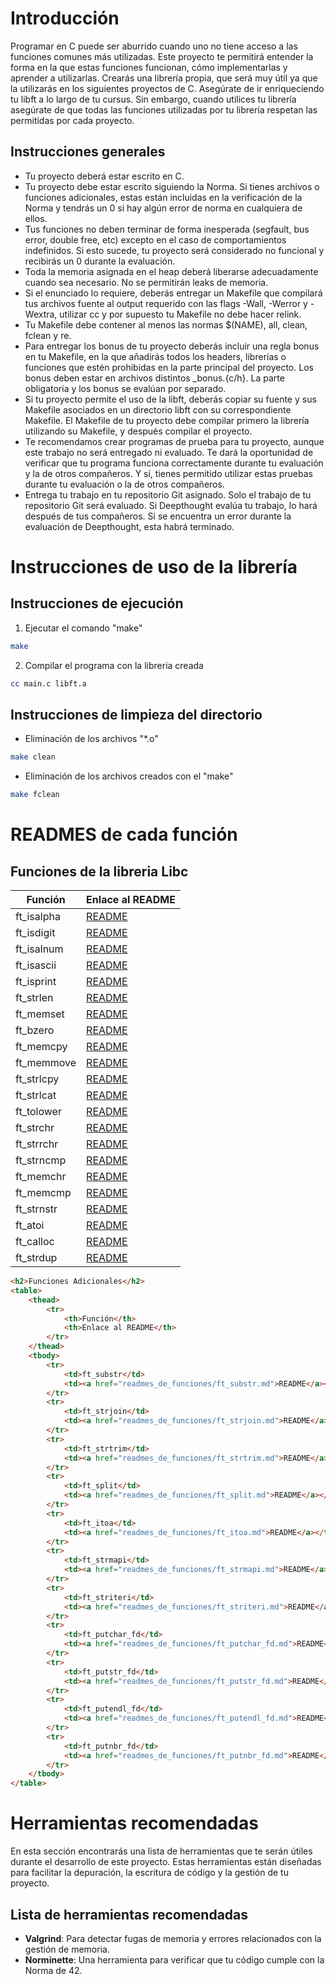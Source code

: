 # Introducción

Programar en C puede ser aburrido cuando uno no tiene acceso a las funciones comunes más utilizadas. Este proyecto te permitirá entender la forma en la que estas funciones funcionan, cómo implementarlas y aprender a utilizarlas. Crearás una librería propia, que será muy útil ya que la utilizarás en los siguientes proyectos de C.
Asegúrate de ir enriqueciendo tu libft a lo largo de tu cursus. Sin embargo, cuando utilices tu librería asegúrate de que todas las funciones utilizadas por tu librería respetan las permitidas por cada proyecto.

## Instrucciones generales

- Tu proyecto deberá estar escrito en C.
- Tu proyecto debe estar escrito siguiendo la Norma. Si tienes archivos o funciones adicionales, estas están incluidas en la verificación de la Norma y tendrás un 0 si hay algún error de norma en cualquiera de ellos.
- Tus funciones no deben terminar de forma inesperada (segfault, bus error, double free, etc) excepto en el caso de comportamientos indefinidos. Si esto sucede, tu proyecto será considerado no funcional y recibirás un 0 durante la evaluación.
- Toda la memoria asignada en el heap deberá liberarse adecuadamente cuando sea necesario. No se permitirán leaks de memoria.
- Si el enunciado lo requiere, deberás entregar un Makefile que compilará tus archivos fuente al output requerido con las flags -Wall, -Werror y -Wextra, utilizar cc y por supuesto tu Makefile no debe hacer relink.
- Tu Makefile debe contener al menos las normas $(NAME), all, clean, fclean y re.
- Para entregar los bonus de tu proyecto deberás incluir una regla bonus en tu Makefile, en la que añadirás todos los headers, librerías o funciones que estén prohibidas en la parte principal del proyecto. Los bonus deben estar en archivos distintos _bonus.{c/h}. La parte obligatoria y los bonus se evalúan por separado.
- Si tu proyecto permite el uso de la libft, deberás copiar su fuente y sus Makefile asociados en un directorio libft con su correspondiente Makefile. El Makefile de tu proyecto debe compilar primero la librería utilizando su Makefile, y después compilar el proyecto.
- Te recomendamos crear programas de prueba para tu proyecto, aunque este trabajo no será entregado ni evaluado. Te dará la oportunidad de verificar que tu programa funciona correctamente durante tu evaluación y la de otros compañeros. Y sí, tienes permitido utilizar estas pruebas durante tu evaluación o la de otros compañeros.
- Entrega tu trabajo en tu repositorio Git asignado. Solo el trabajo de tu repositorio Git será evaluado. Si Deepthought evalúa tu trabajo, lo hará después de tus compañeros. Si se encuentra un error durante la evaluación de Deepthought, esta habrá
terminado.

# Instrucciones de uso de la librería
## Instrucciones de ejecución

1. Ejecutar el comando "make"
```bash
make
```

2. Compilar el programa con la libreria creada
```bash
cc main.c libft.a
```

## Instrucciones de limpieza del directorio

- Eliminación de los archivos "*.o"
```bash
make clean
```

- Eliminación de los archivos creados con el "make"
```bash
make fclean
```

# READMES de cada función

## Funciones de la libreria Libc
| Función         | Enlace al README                               |
|-----------------|------------------------------------------------|
| ft_isalpha      | [README](readmes_de_funciones/ft_isalpha.md)   |
| ft_isdigit      | [README](readmes_de_funciones/ft_isdigit.md)   |
| ft_isalnum      | [README](readmes_de_funciones/ft_isalnum.md)   |
| ft_isascii      | [README](readmes_de_funciones/ft_isascii.md)   |
| ft_isprint      | [README](readmes_de_funciones/ft_isprint.md)   |
| ft_strlen       | [README](readmes_de_funciones/ft_istrlen.md)   |
| ft_memset       | [README](readmes_de_funciones/ft_memset.md)    |
| ft_bzero        | [README](readmes_de_funciones/ft_bzero.md)     |
| ft_memcpy       | [README](readmes_de_funciones/ft_memcpy.md)    |
| ft_memmove      | [README](readmes_de_funciones/ft_memmove.md)   |
| ft_strlcpy      | [README](readmes_de_funciones/ft_strlcpy.md)   |
| ft_strlcat      | [README](readmes_de_funciones/ft_strlcat.md)   |
| ft_tolower      | [README](readmes_de_funciones/ft_tolower.md)   |
| ft_strchr       | [README](readmes_de_funciones/ft_strchr.md)    |
| ft_strrchr      | [README](readmes_de_funciones/ft_strrchr.md)   |
| ft_strncmp      | [README](readmes_de_funciones/ft_strncmp.md)   |
| ft_memchr       | [README](readmes_de_funciones/ft_memchr.md)    |
| ft_memcmp       | [README](readmes_de_funciones/ft_memcmp.md)    |
| ft_strnstr      | [README](readmes_de_funciones/ft_strnstr.md)   |
| ft_atoi         | [README](readmes_de_funciones/ft_atoi.md)      |
| ft_calloc       | [README](readmes_de_funciones/ft_calloc.md)    |
| ft_strdup       | [README](readmes_de_funciones/ft_strdup.md)    |

```html
<h2>Funciones Adicionales</h2>
<table>
	<thead>
		<tr>
			<th>Función</th>
			<th>Enlace al README</th>
		</tr>
	</thead>
	<tbody>
		<tr>
			<td>ft_substr</td>
			<td><a href="readmes_de_funciones/ft_substr.md">README</a></td>
		</tr>
		<tr>
			<td>ft_strjoin</td>
			<td><a href="readmes_de_funciones/ft_strjoin.md">README</a></td>
		</tr>
		<tr>
			<td>ft_strtrim</td>
			<td><a href="readmes_de_funciones/ft_strtrim.md">README</a></td>
		</tr>
		<tr>
			<td>ft_split</td>
			<td><a href="readmes_de_funciones/ft_split.md">README</a></td>
		</tr>
		<tr>
			<td>ft_itoa</td>
			<td><a href="readmes_de_funciones/ft_itoa.md">README</a></td>
		</tr>
		<tr>
			<td>ft_strmapi</td>
			<td><a href="readmes_de_funciones/ft_strmapi.md">README</a></td>
		</tr>
		<tr>
			<td>ft_striteri</td>
			<td><a href="readmes_de_funciones/ft_striteri.md">README</a></td>
		</tr>
		<tr>
			<td>ft_putchar_fd</td>
			<td><a href="readmes_de_funciones/ft_putchar_fd.md">README</a></td>
		</tr>
		<tr>
			<td>ft_putstr_fd</td>
			<td><a href="readmes_de_funciones/ft_putstr_fd.md">README</a></td>
		</tr>
		<tr>
			<td>ft_putendl_fd</td>
			<td><a href="readmes_de_funciones/ft_putendl_fd.md">README</a></td>
		</tr>
		<tr>
			<td>ft_putnbr_fd</td>
			<td><a href="readmes_de_funciones/ft_putnbr_fd.md">README</a></td>
		</tr>
	</tbody>
</table>
```

# Herramientas recomendadas
En esta sección encontrarás una lista de herramientas que te serán útiles durante el desarrollo de este proyecto. Estas herramientas están diseñadas para facilitar la depuración, la escritura de código y la gestión de tu proyecto.

## Lista de herramientas recomendadas

- **Valgrind**: Para detectar fugas de memoria y errores relacionados con la gestión de memoria.
- **Norminette**: Una herramienta para verificar que tu código cumple con la Norma de 42.
